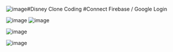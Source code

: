 ![image](https://github.com/blingbn/Disney_Clone/assets/64954355/850a5b8c-2d80-462e-852d-7ff07a549ec6)#Disney Clone Coding
#Connect Firebase / Google Login

![image](https://github.com/blingbn/Disney_Clone/assets/64954355/e84c1e2d-015c-4f92-880f-b9ebba9f5258)
![image](https://github.com/blingbn/Disney_Clone/assets/64954355/5cb39dcc-591e-4520-886f-1df4ad87277b)

![image](https://github.com/blingbn/Disney_Clone/assets/64954355/c1bcac7b-52e5-4aa4-8ddc-0dce7ee83e75)

![image](https://github.com/blingbn/Disney_Clone/assets/64954355/2824a4ad-aa32-4492-b9bd-7e574505c999)
